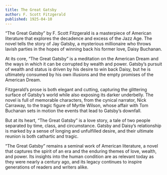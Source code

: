 ```yaml
---
title: The Great Gatsby
author: F. Scott Fitzgerald
published: 1925-04-10
---
```


“The Great Gatsby” by F. Scott Fitzgerald is a masterpiece of American literature that explores the decadence and excess of the Jazz Age. The novel tells the story of Jay Gatsby, a mysterious millionaire who throws lavish parties in the hopes of winning back his former love, Daisy Buchanan.

At its core, “The Great Gatsby” is a meditation on the American Dream and the ways in which it can be corrupted by wealth and power. Gatsby’s pursuit of wealth and status is driven by his desire to win back Daisy, but he is ultimately consumed by his own illusions and the empty promises of the American Dream.

Fitzgerald’s prose is both elegant and cutting, capturing the glittering surface of Gatsby’s world while also exposing its darker underbelly. The novel is full of memorable characters, from the cynical narrator, Nick Carraway, to the tragic figure of Myrtle Wilson, whose affair with Tom Buchanan sets in motion the events that lead to Gatsby’s downfall.

But at its heart, “The Great Gatsby” is a love story, a tale of two people separated by time, class, and circumstance. Gatsby and Daisy’s relationship is marked by a sense of longing and unfulfilled desire, and their ultimate reunion is both cathartic and tragic.

“The Great Gatsby” remains a seminal work of American literature, a novel that captures the spirit of an era and the enduring themes of love, wealth, and power. Its insights into the human condition are as relevant today as they were nearly a century ago, and its legacy continues to inspire generations of readers and writers alike.

